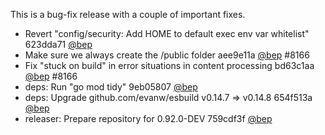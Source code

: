 

This is a bug-fix release with a couple of important fixes.

* Revert "config/security: Add HOME to default exec env var whitelist" 623dda71 [@bep](https://github.com/bep) 
* Make sure we always create the /public folder aee9e11a [@bep](https://github.com/bep) #8166 
* Fix "stuck on build" in error situations in content processing bd63c1aa [@bep](https://github.com/bep) #8166 
* deps: Run "go mod tidy" 9eb05807 [@bep](https://github.com/bep) 
* deps: Upgrade github.com/evanw/esbuild v0.14.7 => v0.14.8 654f513a [@bep](https://github.com/bep) 
* releaser: Prepare repository for 0.92.0-DEV 759cdf3f [@bep](https://github.com/bep) 



